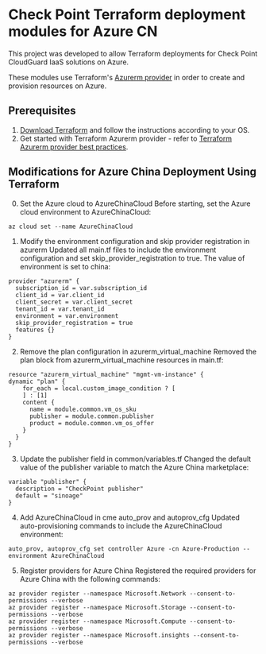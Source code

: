 # Check Point Terraform deployment modules for Azure CN

This project was developed to allow Terraform deployments for Check Point CloudGuard IaaS solutions on Azure.


These modules use Terraform's [Azurerm provider](https://registry.terraform.io/providers/hashicorp/azurerm/latest/docs) in order to create and provision resources on Azure.


 ## Prerequisites

1. [Download Terraform](https://www.terraform.io/downloads.html) and follow the instructions according to your OS.
2. Get started with Terraform Azurerm provider - refer to [Terraform Azurerm provider best practices](https://registry.terraform.io/providers/hashicorp/azurerm/latest/docs).

## Modifications for Azure China Deployment Using Terraform
0. Set the Azure cloud to AzureChinaCloud
Before starting, set the Azure cloud environment to AzureChinaCloud:
```
az cloud set --name AzureChinaCloud
```
1. Modify the environment configuration and skip provider registration in azurerm
Updated all main.tf files to include the environment configuration and set skip_provider_registration to true.
The value of environment is set to china:
```
provider "azurerm" {
  subscription_id = var.subscription_id
  client_id = var.client_id
  client_secret = var.client_secret
  tenant_id = var.tenant_id
  environment = var.environment
  skip_provider_registration = true
  features {}
}
```
2. Remove the plan configuration in azurerm_virtual_machine
Removed the plan block from azurerm_virtual_machine resources in main.tf:
```
resource "azurerm_virtual_machine" "mgmt-vm-instance" {
dynamic "plan" {
    for_each = local.custom_image_condition ? [
    ] : [1]
    content {
      name = module.common.vm_os_sku
      publisher = module.common.publisher
      product = module.common.vm_os_offer
    }
  }
}
```
3. Update the publisher field in common/variables.tf
Changed the default value of the publisher variable to match the Azure China marketplace:
```
variable "publisher" {
  description = "CheckPoint publisher"
  default = "sinoage"
}
```
4. Add AzureChinaCloud in cme auto_prov and autoprov_cfg
Updated auto-provisioning commands to include the AzureChinaCloud environment:
```
auto_prov, autoprov_cfg set controller Azure -cn Azure-Production --environment AzureChinaCloud
```
5. Register providers for Azure China
Registered the required providers for Azure China with the following commands:
```
az provider register --namespace Microsoft.Network --consent-to-permissions --verbose
az provider register --namespace Microsoft.Storage --consent-to-permissions --verbose
az provider register --namespace Microsoft.Compute --consent-to-permissions --verbose
az provider register --namespace Microsoft.insights --consent-to-permissions --verbose
```